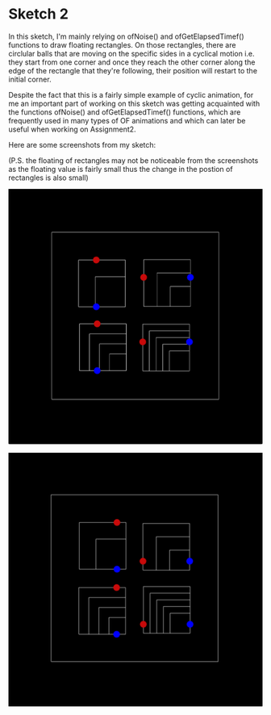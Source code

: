 # Sketch 2

In this sketch, I'm mainly relying on ofNoise() and ofGetElapsedTimef() functions to draw floating rectangles. On those rectangles, there are circlular balls that are moving on the specific sides in a cyclical motion i.e. they start from one corner and once they reach the other corner along the edge of the rectangle that they're following, their position will restart to the initial corner.

Despite the fact that this is a fairly simple example of cyclic animation, for me an important part of working on this sketch was getting acquainted with the functions ofNoise() and ofGetElapsedTimef() functions, which are frequently used in many types of OF animations and which can later be useful when working on Assignment2.

Here are some screenshots from my sketch: 

(P.S. the floating of rectangles may not be noticeable from the screenshots as the floating value is fairly small thus the change in the postion of rectangles is also small)

![](bin/data/img1.png)

![](bin/data/img2.png)
